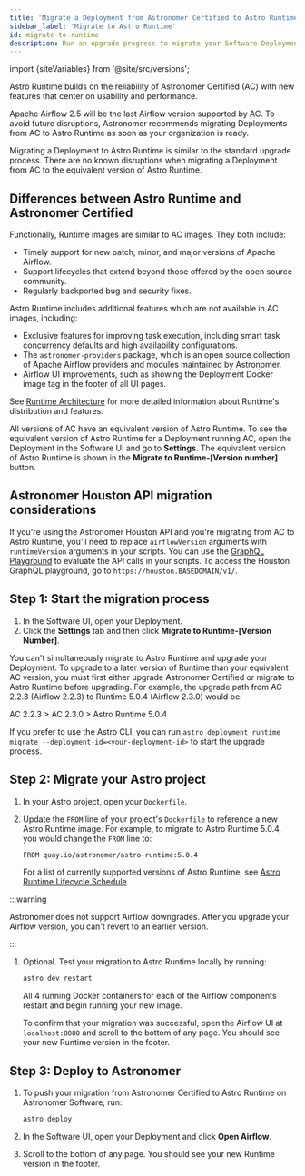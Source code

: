 ```yaml
---
title: 'Migrate a Deployment from Astronomer Certified to Astro Runtime'
sidebar_label: 'Migrate to Astro Runtime'
id: migrate-to-runtime
description: Run an upgrade progress to migrate your Software Deployment from Astronomer Certified (AC) to Astro Runtime.
---
```


import {siteVariables} from '@site/src/versions';

Astro Runtime builds on the reliability of Astronomer Certified (AC) with new features that center on usability and performance.

Apache Airflow 2.5 will be the last Airflow version supported by AC. To avoid future disruptions, Astronomer recommends migrating Deployments from AC to Astro Runtime as soon as your organization is ready.

Migrating a Deployment to Astro Runtime is similar to the standard upgrade process. There are no known disruptions when migrating a Deployment from AC to the equivalent version of Astro Runtime.

## Differences between Astro Runtime and Astronomer Certified

Functionally, Runtime images are similar to AC images. They both include:

- Timely support for new patch, minor, and major versions of Apache Airflow.
- Support lifecycles that extend beyond those offered by the open source community.
- Regularly backported bug and security fixes.

Astro Runtime includes additional features which are not available in AC images, including:

- Exclusive features for improving task execution, including smart task concurrency defaults and high availability configurations.
- The `astronomer-providers` package, which is an open source collection of Apache Airflow providers and modules maintained by Astronomer.
- Airflow UI improvements, such as showing the Deployment Docker image tag in the footer of all UI pages.

See [Runtime Architecture](runtime-image-architecture.md) for more detailed information about Runtime's distribution and features.

All versions of AC have an equivalent version of Astro Runtime. To see the equivalent version of Astro Runtime for a Deployment running AC, open the Deployment in the Software UI and go to **Settings**. The equivalent version of Astro Runtime is shown in the **Migrate to Runtime-[Version number]** button.

## Astronomer Houston API migration considerations 

If you're using the Astronomer Houston API and you're migrating from AC to Astro Runtime, you'll need to replace `airflowVersion` arguments with `runtimeVersion` arguments in your scripts. You can use the [GraphQL Playground](https://www.apollographql.com/docs/apollo-server/api/plugin/landing-pages/#graphql-playground-landing-page/) to evaluate the API calls in your scripts. To access the Houston GraphQL playground, go to `https://houston.BASEDOMAIN/v1/`.

## Step 1: Start the migration process

1. In the Software UI, open your Deployment.
2. Click the **Settings** tab and then click **Migrate to Runtime-[Version Number]**.

You can't simultaneously migrate to Astro Runtime and upgrade your Deployment. To upgrade to a later version of Runtime than your equivalent AC version, you must first either upgrade Astronomer Certified or migrate to Astro Runtime before upgrading. For example, the upgrade path from AC 2.2.3 (Airflow 2.2.3) to Runtime 5.0.4 (Airflow 2.3.0) would be:

AC 2.2.3 > AC 2.3.0 > Astro Runtime 5.0.4

If you prefer to use the Astro CLI, you can run `astro deployment runtime migrate --deployment-id=<your-deployment-id>` to start the upgrade process.

## Step 2: Migrate your Astro project

1. In your Astro project, open your `Dockerfile`.
2. Update the `FROM` line of your project's `Dockerfile` to reference a new Astro Runtime image. For example, to migrate to Astro Runtime 5.0.4, you would change the `FROM` line to:

    ```bash
    FROM quay.io/astronomer/astro-runtime:5.0.4
    ```

    For a list of currently supported versions of Astro Runtime, see [Astro Runtime Lifecycle Schedule](/astro/runtime-version-lifecycle-policy#astro-runtime-lifecycle-schedule).

  :::warning

  Astronomer does not support Airflow downgrades. After you upgrade your Airflow version, you can't revert to an earlier version.

  :::

1. Optional. Test your migration to Astro Runtime locally by running:

    ```bash
    astro dev restart
    ```

    All 4 running Docker containers for each of the Airflow components restart and begin running your new image.

    To confirm that your migration was successful, open the Airflow UI at `localhost:8080` and scroll to the bottom of any page. You should see your new Runtime version in the footer.

## Step 3: Deploy to Astronomer

1. To push your migration from Astronomer Certified to Astro Runtime on Astronomer Software, run:

    ```bash
    astro deploy
    ```

2. In the Software UI, open your Deployment and click **Open Airflow**.
3. Scroll to the bottom of any page. You should see your new Runtime version in the footer.
